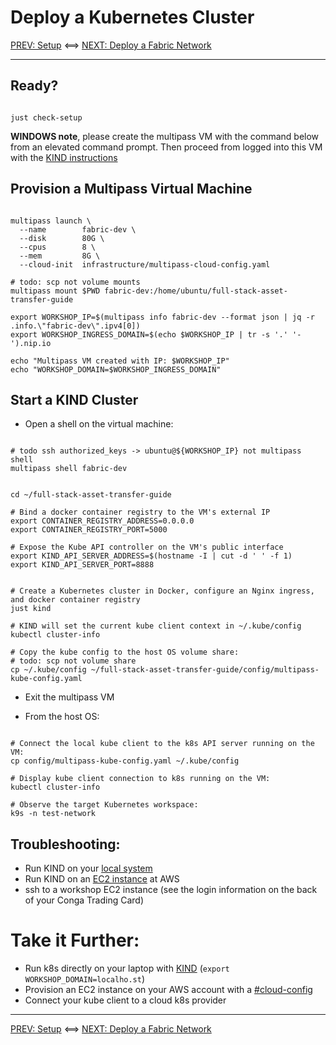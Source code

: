 # Deploy a Kubernetes Cluster

[PREV: Setup](00-setup.md) <==> [NEXT: Deploy a Fabric Network](20-fabric.md)

---

## Ready?

```shell

just check-setup

```

**WINDOWS note**, please create the multipass VM with the command below from an elevated command prompt. Then proceed from logged into this VM with the [KIND instructions](./10-kube.md)

## Provision a Multipass Virtual Machine

```shell

multipass launch \
  --name        fabric-dev \
  --disk        80G \
  --cpus        8 \
  --mem         8G \
  --cloud-init  infrastructure/multipass-cloud-config.yaml
  
# todo: scp not volume mounts 
multipass mount $PWD fabric-dev:/home/ubuntu/full-stack-asset-transfer-guide

export WORKSHOP_IP=$(multipass info fabric-dev --format json | jq -r .info.\"fabric-dev\".ipv4[0])
export WORKSHOP_INGRESS_DOMAIN=$(echo $WORKSHOP_IP | tr -s '.' '-').nip.io

echo "Multipass VM created with IP: $WORKSHOP_IP"
echo "WORKSHOP_DOMAIN=$WORKSHOP_INGRESS_DOMAIN"

```


## Start a KIND Cluster

- Open a shell on the virtual machine: 
```shell

# todo ssh authorized_keys -> ubuntu@${WORKSHOP_IP} not multipass shell 
multipass shell fabric-dev

```

```shell

cd ~/full-stack-asset-transfer-guide 

# Bind a docker container registry to the VM's external IP  
export CONTAINER_REGISTRY_ADDRESS=0.0.0.0
export CONTAINER_REGISTRY_PORT=5000

# Expose the Kube API controller on the VM's public interface
export KIND_API_SERVER_ADDRESS=$(hostname -I | cut -d ' ' -f 1)
export KIND_API_SERVER_PORT=8888

```

```shell

# Create a Kubernetes cluster in Docker, configure an Nginx ingress, and docker container registry
just kind

# KIND will set the current kube client context in ~/.kube/config 
kubectl cluster-info

# Copy the kube config to the host OS volume share: 
# todo: scp not volume share 
cp ~/.kube/config ~/full-stack-asset-transfer-guide/config/multipass-kube-config.yaml

```

- Exit the multipass VM 

- From the host OS: 
```shell

# Connect the local kube client to the k8s API server running on the VM: 
cp config/multipass-kube-config.yaml ~/.kube/config

# Display kube client connection to k8s running on the VM:
kubectl cluster-info

# Observe the target Kubernetes workspace:  
k9s -n test-network

```


## Troubleshooting: 

- Run KIND on your [local system](10-kueb.md)
- Run KIND on an [EC2 instance](12-kube-ec2-vm.md) at AWS
- ssh to a workshop EC2 instance (see the login information on the back of your Conga Trading Card)


# Take it Further:

- Run k8s directly on your laptop with [KIND](todo.md)  (`export WORKSHOP_DOMAIN=localho.st`)
- Provision an EC2 instance on your AWS account with a [#cloud-config](../../infrastructure/ec2-cloud-config.yaml)
- Connect your kube client to a cloud k8s provider 


---
[PREV: Setup](00-setup.md) <==> [NEXT: Deploy a Fabric Network](20-fabric.md)

